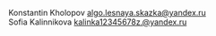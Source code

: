 Konstantin Kholopov algo.lesnaya.skazka@yandex.ru<br>
Sofia Kalinnikova kalinka12345678z.@yandex.ru<br>
